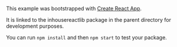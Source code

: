 This example was bootstrapped with [Create React App](https://github.com/facebook/create-react-app).

It is linked to the inhousereactlib package in the parent directory for development purposes.

You can run `npm install` and then `npm start` to test your package.
